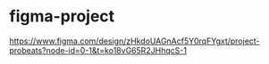 # figma-project

https://www.figma.com/design/zHkdoUAGnAcf5Y0rqFYgxt/project-probeats?node-id=0-1&t=ko18vG65R2JHhqcS-1
